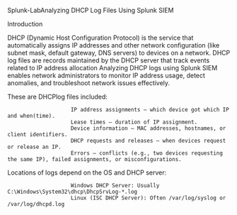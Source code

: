  Splunk-LabAnalyzing DHCP Log Files Using Splunk SIEM

Introduction 

DHCP (Dynamic Host Configuration Protocol) is the service that automatically assigns IP addresses and other network configuration (like subnet mask, default gateway, DNS servers) to devices on a network. DHCP log files are records maintained by the DHCP server that track events related to IP address allocation Analyzing DHCP logs using Splunk SIEM enables network administrators to monitor IP address usage, detect anomalies, and troubleshoot network issues effectively.

These are DHCPlog files included:

                        IP address assignments – which device got which IP and when(time).
                        Lease times – duration of IP assignment.
                        Device information – MAC addresses, hostnames, or client identifiers.
                        DHCP requests and releases – when devices request or release an IP.
                        Errors – conflicts (e.g., two devices requesting the same IP), failed assignments, or misconfigurations.
                        
Locations of logs depend on the OS and DHCP server:

                        Windows DHCP Server: Usually C:\Windows\System32\dhcp\DhcpSrvLog-*.log
                        Linux (ISC DHCP Server): Often /var/log/syslog or /var/log/dhcpd.log
                                           
  
